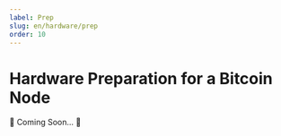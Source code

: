 ```yaml
---
label: Prep
slug: en/hardware/prep
order: 10
---
```


# Hardware Preparation for a Bitcoin Node

🚧 Coming Soon... 🚧
